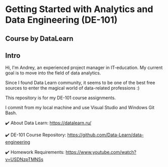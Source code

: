 # Getting Started with Analytics and Data Engineering (DE-101) 
## Course by DataLearn
## Intro

Hi, I'm Andrey, an experienced project manager in IT-education. My current goal is to move into the field of data analytics.

Since I found Data Learn community, it seems to be one of the best free sources to enter the magical world of data-related professions :)

This repository is for my DE-101 course assignments.

I commit from my local machine and use Visual Studio and Windows Git Bash.

✔️ About Data Learn: https://datalearn.ru/

✔️ DE-101 Course Repository: https://github.com/Data-Learn/data-engineering

✔️ Homework Requirements: https://www.youtube.com/watch?v=USDNzpTMNSs
